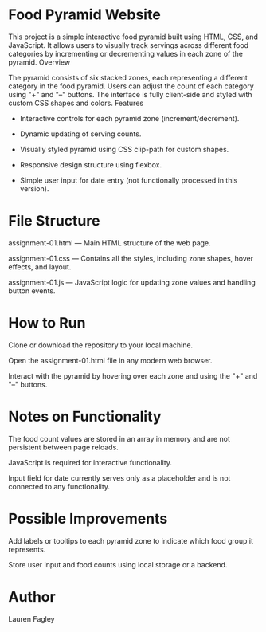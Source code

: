 # Food Pyramid Website

This project is a simple interactive food pyramid built using HTML, CSS, and JavaScript. It allows users to visually track servings across different food categories by incrementing or decrementing values in each zone of the pyramid.
Overview

The pyramid consists of six stacked zones, each representing a different category in the food pyramid. Users can adjust the count of each category using "+" and "–" buttons. The interface is fully client-side and styled with custom CSS shapes and colors.
Features

- Interactive controls for each pyramid zone (increment/decrement).

- Dynamic updating of serving counts.

- Visually styled pyramid using CSS clip-path for custom shapes.

- Responsive design structure using flexbox.

- Simple user input for date entry (not functionally processed in this version).

# File Structure

assignment-01.html — Main HTML structure of the web page.

assignment-01.css — Contains all the styles, including zone shapes, hover effects, and layout.

assignment-01.js — JavaScript logic for updating zone values and handling button events.

# How to Run

Clone or download the repository to your local machine.

Open the assignment-01.html file in any modern web browser.

Interact with the pyramid by hovering over each zone and using the "+" and "–" buttons.

# Notes on Functionality

The food count values are stored in an array in memory and are not persistent between page reloads.

JavaScript is required for interactive functionality.

Input field for date currently serves only as a placeholder and is not connected to any functionality.

# Possible Improvements

Add labels or tooltips to each pyramid zone to indicate which food group it represents.

Store user input and food counts using local storage or a backend.

# Author

Lauren Fagley
